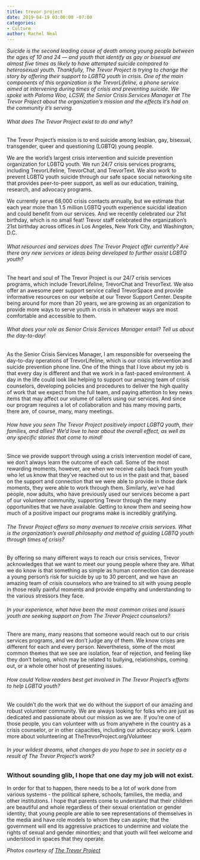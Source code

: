 ```yaml
---
title: trevor project
date: 2019-04-19 03:00:00 -07:00
categories:
- Culture
author: Rachel Neal
---
```


_Suicide is the second leading cause of death among young people between the ages of 10 and 24 — and youth that identify as gay or bisexual are almost five times as likely to have attempted suicide compared to heterosexual youth. Thankfully, The Trevor Project is trying to change the story by offering their support to LGBTQ youth in crisis. One of the main components of this organization is the TrevorLifeline, a phone service aimed at intervening during times of crisis and preventing suicide. We spoke with Paloma Woo, LCSW, the Senior Crisis Services Manager at The Trevor Project about the organization’s mission and the effects it’s had on the community it’s serving._
 
###### What does The Trevor Project exist to do and why?   

The Trevor Project’s mission is to end suicide among lesbian, gay, bisexual, transgender, queer and questioning (LGBTQ) young people. 

We are the world’s largest crisis intervention and suicide prevention organization for LGBTQ youth. We run 24/7 crisis services programs, including TrevorLifeline, TrevorChat, and TrevorText. We also work to prevent LGBTQ youth suicide through our safe space social networking site that provides peer-to-peer support, as well as our education, training, research, and advocacy programs. 

We currently serve 68,000 crisis contacts annually, but we estimate that each year more than 1.5 million LGBTQ youth experience suicidal ideation and could benefit from our services. And we recently celebrated our 21st birthday, which is no small feat! Trevor staff celebrated the organization’s 21st birthday across offices in Los Angeles, New York City, and Washington, D.C.

###### What resources and services does The Trevor Project offer currently? Are there any new services or ideas being developed to further assist LGBTQ youth?  

The heart and soul of The Trevor Project is our 24/7 crisis services programs, which include TrevorLifeline, TrevorChat and TrevorText. We also offer an awesome peer support service called TrevorSpace and provide informative resources on our website at our Trevor Support Center. Despite being around for more than 20 years, we are growing as an organization to provide more ways to serve youth in crisis in whatever ways are most comfortable and accessible to them. 

###### What does your role as Senior Crisis Services Manager entail? Tell us about the day-to-day!

As the Senior Crisis Services Manager, I am responsible for overseeing the day-to-day operations of TrevorLifeline, which is our crisis intervention and suicide prevention phone line. One of the things that I love about my job is that every day is different and that we work in a fast-paced environment. A day in the life could look like helping to support our amazing team of crisis counselors, developing policies and procedures to deliver the high quality of work that we expect from the full team, and paying attention to key news items that may affect our volume of callers using our services. And since our program requires a lot of collaboration and has many moving parts, there are, of course, many, many meetings. 

###### How have you seen The Trevor Project positively impact LGBTQ youth, their families, and allies? We’d love to hear about the overall effect, as well as any specific stories that come to mind!

Since we provide support through using a crisis intervention model of care, we don’t always learn the outcome of each call. Some of the most rewarding moments, however, are when we receive calls back from youth who let us know that they’ve reached out to us in the past and that, based on the support and connection that we were able to provide in those dark moments, they were able to work through them. Similarly, we’ve had people, now adults, who have previously used our services become a part of our volunteer community, supporting Trevor through the many opportunities that we have available. Getting to know them and seeing how much of a positive impact our programs make is incredibly gratifying. 

###### The Trevor Project offers so many avenues to receive crisis services. What is the organization’s overall philosophy and method of guiding LGBTQ youth through times of crisis?

By offering so many different ways to reach our crisis services, Trevor acknowledges that we want to meet our young people where they are. What we do know is that something as simple as human connection can decrease a young person’s risk for suicide by up to 30 percent, and we have an amazing team of crisis counselors who are trained to sit with young people in those really painful moments and provide empathy and understanding to the various stressors they face.  

###### In your experience, what have been the most common crises and issues youth are seeking support on from The Trevor Project counselors?

There are many, many reasons that someone would reach out to our crisis services programs, and we don’t judge any of them. We know crises are different for each and every person. Nevertheless, some of the most common themes that we see are isolation, fear of rejection, and feeling like they don’t belong, which may be related to bullying, relationships, coming out, or a whole other host of presenting issues. 

###### How could Yellow readers best get involved in The Trevor Project’s efforts to help LGBTQ youth?

We couldn’t do the work that we do without the support of our amazing and robust volunteer community. We are always looking for folks who are just as dedicated and passionate about our mission as we are. If you’re one of those people, you can volunteer with us from anywhere in the country as a crisis counselor, or in other capacities, including our advocacy work. Learn more about volunteering at TheTrevorProject.org/Volunteer

###### In your wildest dreams, what changes do you hope to see in society as a result of The Trevor Project’s work?

### Without sounding glib, I hope that one day my job will not exist. 

In order for that to happen, there needs to be a lot of work done from various systems - the political sphere, schools, families, the media, and other institutions. I hope that parents come to understand that their children are beautiful and whole regardless of their sexual orientation or gender identity; that young people are able to see representations of themselves in the media and have role models to whom they can aspire; that the government will end its aggressive practices to undermine and violate the rights of sexual and gender minorities; and that youth will feel welcome and understood in spaces that they operate. 

_Photos courtesy of [The Trevor Project](https://www.thetrevorproject.org/#sm.000cws2ec13r3f09spr22m5lp6l4y)_